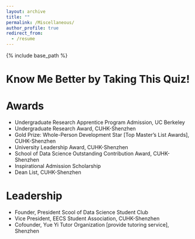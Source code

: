 ```yaml
---
layout: archive
title: ""
permalink: /Miscellaneous/
author_profile: true
redirect_from:
  - /resume
---
```


{% include base_path %}

Know Me Better by Taking This Quiz!
=====

  
Awards
======
* Undergraduate Research Apprentice Program Admission, UC Berkeley    
* Undergraduate Research Award, CUHK-Shenzhen
* Gold Prize: Whole-Person Development Star [Top Master’s List Awards], CUHK-Shenzhen
* University Leadership Award, CUHK-Shenzhen
* School of Data Science Outstanding Contribution Award, CUHK-Shenzhen 
* Inspirational Admission Scholarship
* Dean List, CUHK-Shenzhen
  
Leadership
=====
* Founder, President Scool of Data Science Student Club
* Vice President, EECS Student Association, CUHK-Shenzhen
* Cofounder, Yue Yi Tutor Organization [provide tutoring service], Shenzhen                                                                 


